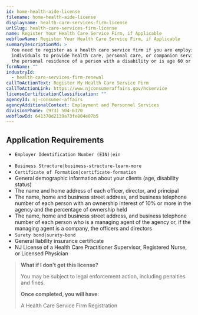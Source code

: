 ```yaml
---
id: home-health-aide-license
filename: home-health-aide-license
displayname: health-care-services-firm-license
urlSlug: health-care-services-firm-license
name: Register Your Health Care Service Firm, if Applicable
webflowName: Register Your Health Care Service Firm, if Applicable
summaryDescriptionMd: >
  You need to register as a health care service firm if you are employing
  individuals to provide health care, personal care, or companion services in
  the personal residence of a person with a disability or is age 60 or older.
formName: ""
industryId:
  - health-care-services-firm-renewal
callToActionText: Register My Health Care Service Firm
callToActionLink: https://www.njconsumeraffairs.gov/hcservice
licenseCertificationClassification: ""
agencyId: nj-consumer-affairs
agencyAdditionalContext: Employment and Personnel Services
divisionPhone: (973) 504-6370
webflowId: 641370d2139a73fe804e07b5
---
```

## Application Requirements

- `Employer Identification Number (EIN)|ein` 

*  `Business Structure|business-structure-learn-more` 
*  `Certificate of Formation|certificate-formation` 
* General demographic information about your clients (age, disability status)
* The name and home address of each officer, director, and principal
* The name, home and business street address, and business telephone number of each person with an ownership interest of 10% or more in the agency and the percentage of ownership held
* The name, home and business street address, and business telephone number of each person who is a managing agent of the agency or, if the managing agent is a company, the officers and directors
*  `Surety bond|surety-bond` 
* General liability insurance certificate
* NJ License of a Health Care Practitioner Supervisor, Registered Nurse, or Licensed Physician

> **What if I don't get this license?**
>
> You may be subject to legal enforcement action, including penalties and fines.
>
> **Once completed, you will have**:
>
> A Health Care Service Firm Registration